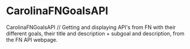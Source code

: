 # CarolinaFNGoalsAPI
CarolinaFNGoalsAPI
// Getting and displaying API's from FN with their different goals, their title and description + subgoal and description, from the FN API webpage.
